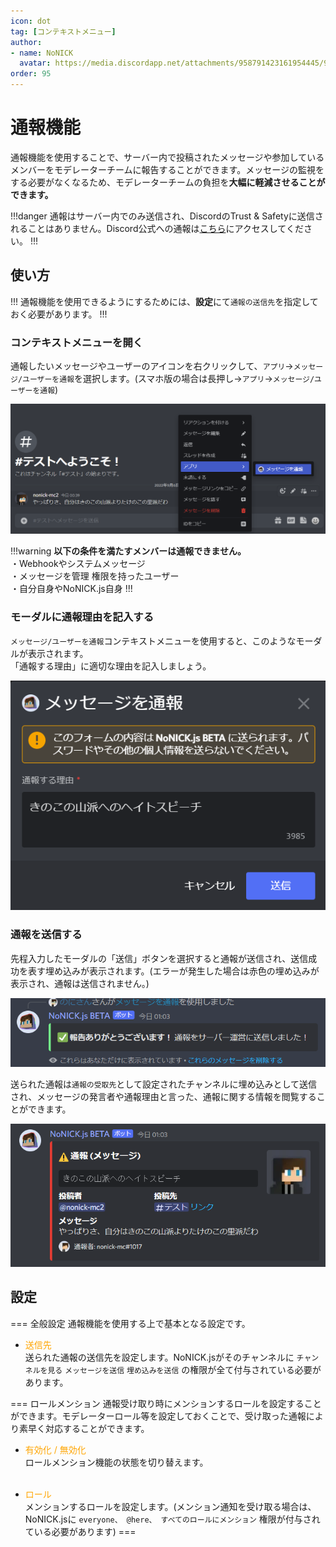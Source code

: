 ```yaml
---
icon: dot
tag: [コンテキストメニュー]
author: 
- name: NoNICK
  avatar: https://media.discordapp.net/attachments/958791423161954445/975266759529623652/-3.png?width=663&height=663
order: 95
---
```

# 通報機能
通報機能を使用することで、サーバー内で投稿されたメッセージや参加しているメンバーをモデレーターチームに報告することができます。メッセージの監視をする必要がなくなるため、モデレーターチームの負担を**大幅に軽減させることができます。**

!!!danger
通報はサーバー内でのみ送信され、DiscordのTrust & Safetyに送信されることはありません。Discord公式への通報は[こちら](https://dis.gd/request)にアクセスしてください。
!!!

## 使い方
!!!
通報機能を使用できるようにするためには、**設定**にて`通報の送信先`を指定しておく必要があります。
!!!

### コンテキストメニューを開く
通報したいメッセージやユーザーのアイコンを右クリックして、`アプリ`→`メッセージ/ユーザーを通報`を選択します。(スマホ版の場合は長押し→`アプリ`→`メッセージ/ユーザーを通報`)

![](/static/features/report_1.png)

!!!warning
**以下の条件を満たすメンバーは通報できません。**<br>
・Webhookやシステムメッセージ<br>
・メッセージを管理 権限を持ったユーザー<br>
・自分自身やNoNICK.js自身
!!!

### モーダルに通報理由を記入する
`メッセージ/ユーザーを通報`コンテキストメニューを使用すると、このようなモーダルが表示されます。<br>
「通報する理由」に適切な理由を記入しましょう。

![](/static/features/report_2.png)

### 通報を送信する
先程入力したモーダルの「送信」ボタンを選択すると通報が送信され、送信成功を表す埋め込みが表示されます。(エラーが発生した場合は赤色の埋め込みが表示され、通報は送信されません。)

![](/static/features/report_3.png)

送られた通報は`通報の受取先`として設定されたチャンネルに埋め込みとして送信され、メッセージの発言者や通報理由と言った、通報に関する情報を閲覧することができます。

![](/static/features/report_4.png)

## 設定
=== 全般設定
通報機能を使用する上で基本となる設定です。

* <span style="color: orange; ">送信先</span>  
送られた通報の送信先を設定します。NoNICK.jsがそのチャンネルに `チャンネルを見る` `メッセージを送信` `埋め込みを送信` の権限が全て付与されている必要があります。

=== ロールメンション
通報受け取り時にメンションするロールを設定することができます。モデレーターロール等を設定しておくことで、受け取った通報により素早く対応することができます。

* <span style="color: orange; ">有効化 / 無効化</span>  
ロールメンション機能の状態を切り替えます。<br><br>

* <span style="color: orange; ">ロール</span>  
メンションするロールを設定します。(メンション通知を受け取る場合は、NoNICK.jsに `everyone、 @here、 すべてのロールにメンション` 権限が付与されている必要があります)
===
